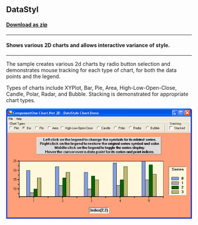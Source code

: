 ## DataStyl
#### [Download as zip](https://grapecity.github.io/DownGit/#/home?url=https://github.com/GrapeCity/ComponentOne-WinForms-Samples/tree/master/NetFramework\Charts\CS\DataStyl)
____
#### Shows various 2D charts and allows interactive variance of style.
____
The sample creates various 2d charts by radio button selection and demonstrates mouse tracking for each type of chart, for both the data points and the legend.

Types of charts include XYPlot, Bar, Pie, Area, High-Low-Open-Close, Candle, Polar, Radar, and Bubble.
Stacking is demonstrated for appropriate chart types.

![screenshot](screenshot.png)
